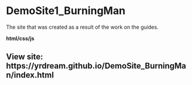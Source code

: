 # DemoSite1_BurningMan
The site that was created as a result of the work on the guides.

<b>html/css/js</b>

<h2>View site: https://yrdream.github.io/DemoSite_BurningMan/index.html</h2>
